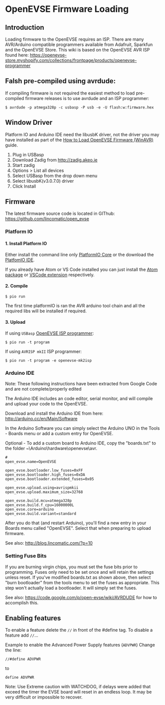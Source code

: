 # OpenEVSE Firmware Loading

## Introduction

Loading firmware to the OpenEVSE requires an ISP. There are many AVR/Arduino compatible programmers available from Adafruit, Sparkfun and the OpenEVSE Store. This wiki is based on the OpenEVSE AVR ISP found here: https://openevse-store.myshopify.com/collections/frontpage/products/openevse-programmer

## Falsh pre-compiled using avrdude:

If compiling firmware is not required the easiest method to load pre-compiled firmware releases is to use avrdude and an ISP programmer:

`$ avrdude -p atmega328p -c usbasp -P usb -e -U flash:w:firmware.hex`


## Window Driver

Platform IO and Arduino IDE need the libusbK driver, not the driver you may have installed as part of the [How to Load OpenEVSE Firmware (WinAVR)](https://openevse.dozuki.com/Guide/How+to+Load+OpenEVSE+Firmware+%28WinAVR%29/7) guide.

1. Plug in USBasp
2. Download Zadig from http://zadig.akeo.ie
3. Start zadig
4. Options > List all devices
5. Select USBasp from the drop down menu
6. Select libusbK(v3.0.7.0) driver
7. Click Install

## Firmware

The latest firmware source code is located in GIThub: https://github.com/lincomatic/open_evse

### Platform IO

#### 1. Install Platform IO

Either install the command line only [PlatformIO Core](http://docs.platformio.org/en/latest/installation.html) or the download the [PlatfomIO IDE](http://platformio.org/platformio-ide).

If you already have Atom or VS Code installed you can just install the [Atom package](https://atom.io/packages/platformio-ide) or [VSCode extension](https://marketplace.visualstudio.com/items?itemName=platformio.platformio-ide) respectively.

#### 2. Compile

`$ pio run`

The first time platformIO is ran the AVR arduino tool chain and all the required libs will be installed if required.

#### 3. Upload

If using `USBasp` [OpenEVSE ISP programmer](https://openevse-store.myshopify.com/collections/frontpage/products/openevse-programmer):

`$ pio run -t program`

If using `AVRISP mkII` ISP programmer:

`$ pio run -t program -e openevse-mk2isp`


### Arduino IDE

<div class="alert alert-success">
Note: These following instructions have been extracted from Google Code and are not complete/properly edited
</div>

The Arduino IDE includes an code editor, serial monitor, and will compile and upload your code to the OpenEVSE.

Download and install the Arduino IDE from here: http://arduino.cc/en/Main/Software

In the Arduino Software you can simply select the Arduino UNO in the Tools - Boards menu or add a custom entry for OpenEVSE.

Optional - To add a custom board to Arduino IDE, copy the "boards.txt" to the folder ~\Arduino\hardware\openevse\avr.


```
#
open_evse.name=OpenEVSE

open_evse.bootloader.low_fuses=0xFF
open_evse.bootloader.high_fuses=0xDA
open_evse.bootloader.extended_fuses=0x05

open_evse.upload.using=avrispmkii
open_evse.upload.maximum_size=32768

open_evse.build.mcu=atmega328p
open_evse.build.f_cpu=16000000L
open_evse.core=arduino
open_evse.build.variant=standard
```

After you do that (and restart Arduino), you'll find a new entry in your Boards menu called "OpenEVSE". Select that when preparing to upload firmware.

See also: http://blog.lincomatic.com/?p=10

### Setting Fuse Bits

If you are burning virgin chips, you must set the fuse bits prior to programming. Fuses only need to be set once and will retain the settings unless reset. If you've modified boards.txt as shown above, then select "burn bootloader" from the tools menu to set the fuses as appropriate. This step won't actually load a bootloader. It will simply set the fuses.

See also: https://code.google.com/p/open-evse/wiki/AVRDUDE for how to accomplish this.

## Enabling features

To enable a feature delete the `//` in front of the #define tag. To disable a feature add `//`...

Example to enable the Advanced Power Supply features (`ADVPWR`) Change the line:

```
//#define ADVPWR
```

to

```
define ADVPWR
```

Note: Use Extreme caution with WATCHDOG, if delays were added that exceed the timer the EVSE board will reset in an endless loop. It may be very difficult or impossible to recover.
